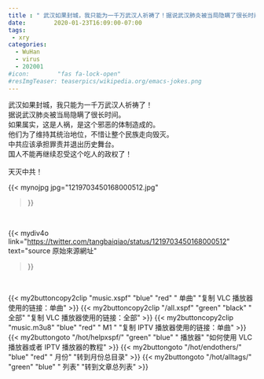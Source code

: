 ```yaml
---
title : " 武汉如果封城，我只能为一千万武汉人祈祷了！据说武汉肺炎被当局隐瞒了很长时间。如果属实，这是人祸，是这个邪恶的体制造成的。他们为了维持其统治地位，不惜让整个民族走向毁灭。中共应该承担罪责并退出历史舞台。国人不能再继续忍受这个吃人的政权了！"
date:        2020-01-23T16:09:00-07:00
tags:
 - xry
categories:
  - WuHan
  - virus
  - 202001
#icon:        "fas fa-lock-open"
#resImgTeaser: teaserpics/wikipedia.org/emacs-jokes.png
---
```


<pre>
武汉如果封城，我只能为一千万武汉人祈祷了！
据说武汉肺炎被当局隐瞒了很长时间。
如果属实，这是人祸，是这个邪恶的体制造成的。
他们为了维持其统治地位，不惜让整个民族走向毁灭。
中共应该承担罪责并退出历史舞台。
国人不能再继续忍受这个吃人的政权了！

天灭中共！
</pre>


{{< mynojpg jpg="1219703450168000512.jpg"
>}}
<br>

{{< mydiv4o link="https://twitter.com/tangbaiqiao/status/1219703450168000512"
text="source 原始來源網址"
>}}


<br>

{{< my2buttoncopy2clip "music.xspf"        "blue"   "red"    " 单曲"  "复制 VLC 播放器使用的链接：单曲" >}} {{< my2buttoncopy2clip "/all.xspf"         "green"  "black"  " 全部"  "复制 VLC 播放器使用的链接：全部" >}} {{< my2buttoncopy2clip "music.m3u8"        "blue"   "red"    " M1 "    "复制 IPTV 播放器使用的链接：单曲" >}} {{< my2buttongoto      "/hot/helpxspf/"    "green"  "blue"   " 播放器" "如何使用 VLC 播放器或者 IPTV 播放器的教程" >}} {{< my2buttongoto      "/hot/endothers/"   "blue"   "red"    " 月份"   "转到月份总目录" >}} {{< my2buttongoto      "/hot/alltags/"     "green"  "blue"   " 列表"   "转到文章总列表" >}} 
